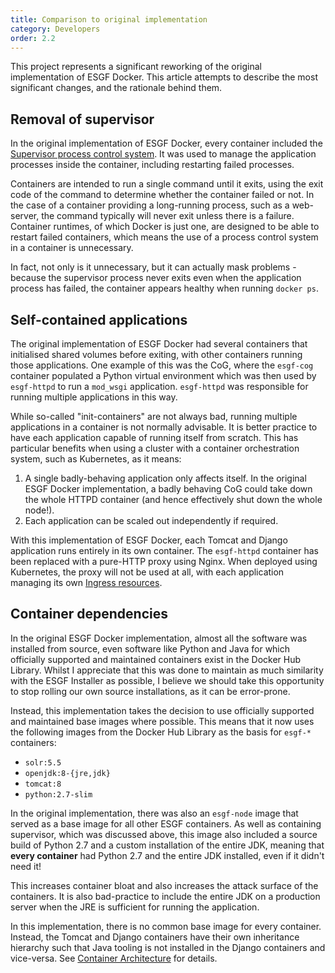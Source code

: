 ```yaml
---
title: Comparison to original implementation
category: Developers
order: 2.2
---
```


This project represents a significant reworking of the original implementation
of ESGF Docker. This article attempts to describe the most significant changes,
and the rationale behind them.

## Removal of supervisor

In the original implementation of ESGF Docker, every container included the
[Supervisor process control system](http://supervisord.org/). It was used to
manage the application processes inside the container, including restarting
failed processes.

Containers are intended to run a single command until it exits, using the exit
code of the command to determine whether the container failed or not. In the case
of a container providing a long-running process, such as a web-server, the
command typically will never exit unless there is a failure. Container runtimes,
of which Docker is just one, are designed to be able to restart failed containers,
which means the use of a process control system in a container is unnecessary.

In fact, not only is it unnecessary, but it can actually mask problems - because
the supervisor process never exits even when the application process has failed,
the container appears healthy when running `docker ps`.

## Self-contained applications

The original implementation of ESGF Docker had several containers that initialised
shared volumes before exiting, with other containers running those applications.
One example of this was the CoG, where the `esgf-cog` container populated a Python
virtual environment which was then used by `esgf-httpd` to run a `mod_wsgi`
application. `esgf-httpd` was responsible for running multiple applications in
this way.

While so-called "init-containers" are not always bad, running multiple applications
in a container is not normally advisable. It is better practice to have each
application capable of running itself from scratch. This has particular benefits
when using a cluster with a container orchestration system, such as Kubernetes,
as it means:

  1. A single badly-behaving application only affects itself. In the original ESGF
     Docker implementation, a badly behaving CoG could take down the whole HTTPD
     container (and hence effectively shut down the whole node!).
  1. Each application can be scaled out independently if required.

With this implementation of ESGF Docker, each Tomcat and Django application runs
entirely in its own container. The `esgf-httpd` container has been replaced with
a pure-HTTP proxy using Nginx. When deployed using Kubernetes, the proxy will not
be used at all, with each application managing its own
[Ingress resources](https://kubernetes.io/docs/concepts/services-networking/ingress/).

## Container dependencies

In the original ESGF Docker implementation, almost all the software was installed
from source, even software like Python and Java for which officially supported
and maintained containers exist in the Docker Hub Library. Whilst I appreciate
that this was done to maintain as much similarity with the ESGF Installer as
possible, I believe we should take this opportunity to stop rolling our own
source installations, as it can be error-prone.

Instead, this implementation takes the decision to use officially supported and
maintained base images where possible. This means that it now uses the following
images from the Docker Hub Library as the basis for `esgf-*` containers:

  * `solr:5.5`
  * `openjdk:8-{jre,jdk}`
  * `tomcat:8`
  * `python:2.7-slim`

In the original implementation, there was also an `esgf-node` image that served
as a base image for all other ESGF containers. As well as containing supervisor,
which was discussed above, this image also included a source build of Python 2.7
and a custom installation of the entire JDK, meaning that **every container**
had Python 2.7 and the entire JDK installed, even if it didn't need it!

This increases container bloat and also increases the attack surface of the
containers. It is also bad-practice to include the entire JDK on a production
server when the JRE is sufficient for running the application.

In this implementation, there is no common base image for every container. Instead,
the Tomcat and Django containers have their own inheritance hierarchy such that
Java tooling is not installed in the Django containers and vice-versa. See
[Container Architecture](../architecture) for details.

